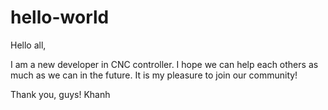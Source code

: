 # hello-world

Hello all,

I am a new developer in CNC controller.
I hope we can help each others as much as we can in the future.
It is my pleasure to join our community!

Thank you, guys!
Khanh
